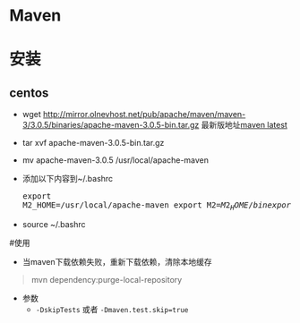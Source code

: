 # Maven

# 安装
## centos
+ wget http://mirror.olnevhost.net/pub/apache/maven/maven-3/3.0.5/binaries/apache-maven-3.0.5-bin.tar.gz
最新版地址[maven latest](http://maven.apache.org/download.cgi)

+ tar xvf apache-maven-3.0.5-bin.tar.gz
+ mv apache-maven-3.0.5  /usr/local/apache-maven
+ 添加以下内容到~/.bashrc<pre>export M2_HOME=/usr/local/apache-maven
export M2=$M2_HOME/bin 
export PATH=$M2:$PATH</pre>

+ source ~/.bashrc


#使用
+ 当maven下载依赖失败，重新下载依赖，清除本地缓存
> mvn dependency:purge-local-repository

+ 参数
  + `-DskipTests` 或者 `-Dmaven.test.skip=true`
